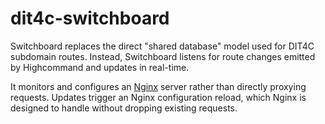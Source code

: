 dit4c-switchboard
=================

Switchboard replaces the direct "shared database" model used for DIT4C subdomain
routes. Instead, Switchboard listens for route changes emitted by Highcommand
and updates in real-time.

It monitors and configures an [Nginx](http://nginx.org/) server rather than directly proxying requests. Updates trigger an Nginx configuration reload, which Nginx is designed to handle without dropping existing requests.
